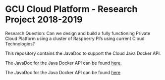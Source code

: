 
# GCU Cloud Platform - Research Project 2018-2019

Research Question: Can we design and build a fully functioning Private Cloud Platform using a cluster of Raspberry PI’s using current Cloud Technologies?

This repository contains the JavaDoc to support the Cloud Java Docker API.

The JavaDoc for the Java Docker API can be found <a href="http://htmlpreview.github.com/?https://github.com/markreha/cloudrdp/blob/master/java-api/docs/javadoc/index.html"  target="_blank">here.</a>

The JavaDoc for the Java Docker API can be found [here](http://htmlpreview.github.com/?https://github.com/markreha/cloudrdp/blob/master/java-api/docs/javadoc/index.html)

